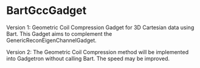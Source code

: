 # BartGccGadget
Version 1:
Geometric Coil Compression Gadget for 3D Cartesian data using Bart.
This Gadget aims to complement the GenericReconEigenChannelGadget. 

Version 2:
The Geometric Coil Compression method will be implemented into Gadgetron without calling Bart.
The speed may be improved. 
